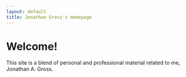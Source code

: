 ```yaml
---
layout: default
title: Jonathan Gross's Homepage
---
```


Welcome!
========

This site is a blend of personal and professional material related to me,
Jonathan A. Gross.
